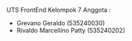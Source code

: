 UTS FrontEnd Kelompok 7
Anggota :  
- Grevano Geraldo (535240030)  
- Rivaldo Marcellino Patty (535240202)  